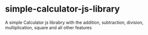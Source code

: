 # simple-calculator-js-library
A simple Calculator js librabry with the addition, subtraction, division, multiplication, square and all other features
